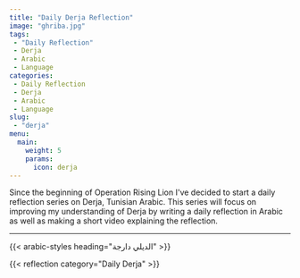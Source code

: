 ```yaml
---
title: "Daily Derja Reflection"
image: "ghriba.jpg"
tags:
 - "Daily Reflection"
 - Derja
 - Arabic
 - Language
categories:
 - Daily Reflection
 - Derja
 - Arabic
 - Language
slug:
 - "derja"
menu:
  main:
    weight: 5
    params:
      icon: derja
---
```


Since the beginning of Operation Rising Lion I've decided to start a daily reflection series on Derja, Tunisian Arabic. This series will focus on improving my understanding of Derja by writing a daily reflection in Arabic as well as making a short video explaining the reflection.

---
{{< arabic-styles heading="الديلي دارجة" >}}

{{< reflection category="Daily Derja" >}}
